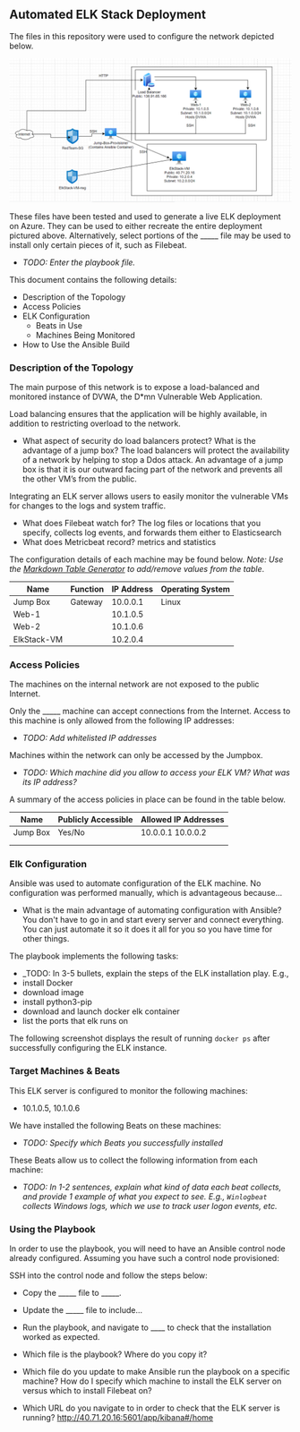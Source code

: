  ## Automated ELK Stack Deployment

The files in this repository were used to configure the network depicted below.

![TODO: Update the path with the name of your diagram](Diagram/NetworkDiagram.PNG)

These files have been tested and used to generate a live ELK deployment on Azure. They can be used to either recreate the entire deployment pictured above. Alternatively, select portions of the _____ file may be used to install only certain pieces of it, such as Filebeat.

  - _TODO: Enter the playbook file._

This document contains the following details:
- Description of the Topology
- Access Policies
- ELK Configuration
  - Beats in Use
  - Machines Being Monitored
- How to Use the Ansible Build


### Description of the Topology

The main purpose of this network is to expose a load-balanced and monitored instance of DVWA, the D*mn Vulnerable Web Application.

Load balancing ensures that the application will be highly available, in addition to restricting overload to the network.
- What aspect of security do load balancers protect? What is the advantage of a jump box? The load balancers will protect the availability of a network by helping to stop a Ddos attack. An advantage of a jump box is that it is our outward facing part of the network and prevents all the other VM’s from the public.

Integrating an ELK server allows users to easily monitor the vulnerable VMs for changes to the logs and system traffic.
- What does Filebeat watch for? The log files or locations that you specify, collects log events, and forwards them either to Elasticsearch
- What does Metricbeat record? metrics and statistics

The configuration details of each machine may be found below.
_Note: Use the [Markdown Table Generator](http://www.tablesgenerator.com/markdown_tables) to add/remove values from the table_.

| Name     | Function | IP Address | Operating System |
|----------|----------|------------|------------------|
| Jump Box      | Gateway  | 10.0.0.1   | Linux |
| Web-1            |                 | 10.1.0.5   |           |
| Web-2            |                 | 10.1.0.6   |           |
| ElkStack-VM  |                 | 10.2.0.4   |           |

### Access Policies

The machines on the internal network are not exposed to the public Internet.

Only the _____ machine can accept connections from the Internet. Access to this machine is only allowed from the following IP addresses:
- _TODO: Add whitelisted IP addresses_

Machines within the network can only be accessed by the Jumpbox.
- _TODO: Which machine did you allow to access your ELK VM? What was its IP address?_

A summary of the access policies in place can be found in the table below.

| Name     | Publicly Accessible | Allowed IP Addresses |
|----------|---------------------|----------------------|
| Jump Box | Yes/No       | 10.0.0.1 10.0.0.2 |
|                  |                    |                             |
|                  |                    |                             |

### Elk Configuration

Ansible was used to automate configuration of the ELK machine. No configuration was performed manually, which is advantageous because...
- What is the main advantage of automating configuration with Ansible? You don't have to go in and start every server and connect everything. You can just automate it so it does it all for you so you have time for other things.

The playbook implements the following tasks:
- _TODO: In 3-5 bullets, explain the steps of the ELK installation play. E.g.,
- install Docker
- download image
- install python3-pip
- download and launch docker elk container
- list the ports that elk runs on

The following screenshot displays the result of running `docker ps` after successfully configuring the ELK instance.



### Target Machines & Beats
This ELK server is configured to monitor the following machines:
- 10.1.0.5, 10.1.0.6

We have installed the following Beats on these machines:
- _TODO: Specify which Beats you successfully installed_

These Beats allow us to collect the following information from each machine:
- _TODO: In 1-2 sentences, explain what kind of data each beat collects, and provide 1 example of what you expect to see. E.g., `Winlogbeat` collects Windows logs, which we use to track user logon events, etc._

### Using the Playbook
In order to use the playbook, you will need to have an Ansible control node already configured. Assuming you have such a control node provisioned:

SSH into the control node and follow the steps below:
- Copy the _____ file to _____.
- Update the _____ file to include...
- Run the playbook, and navigate to ____ to check that the installation worked as expected.


- Which file is the playbook? Where do you copy it?
- Which file do you update to make Ansible run the playbook on a specific machine? How do I specify which machine to install the ELK server on versus which to install Filebeat on?
- Which URL do you navigate to in order to check that the ELK server is running? http://40.71.20.16:5601/app/kibana#/home

